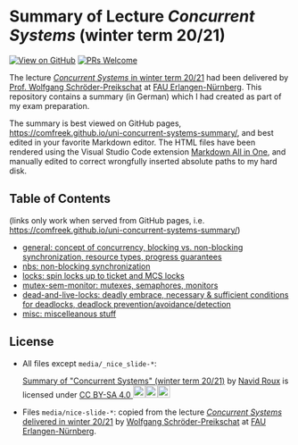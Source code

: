 # Summary of Lecture *Concurrent Systems* (winter term 20/21)

[![View on GitHub](https://img.shields.io/badge/view%20on-GitHub-brightgreen)](https://github.com/ComFreek/uni-concurrent-systems-summary/)&nbsp;[![PRs Welcome](https://img.shields.io/badge/PRs-welcome-brightgreen.svg?style=flat-square)](http://makeapullrequest.com)

The lecture [*Concurrent Systems* in winter term 20/21](https://www4.cs.fau.de/Lehre/WS20/V_CS/) had been delivered by [Prof. Wolfgang Schröder-Preikschat](https://www4.cs.fau.de/~wosch/) at [FAU Erlangen-Nürnberg](https://fau.eu).
This repository contains a summary (in German) which I had created as part of my exam preparation.

The summary is best viewed on GitHub pages, <https://comfreek.github.io/uni-concurrent-systems-summary/>, and best edited in your favorite Markdown editor. The HTML files have been rendered using the Visual Studio Code extension [Markdown All in One](https://marketplace.visualstudio.com/items?itemName=yzhang.markdown-all-in-one), and manually edited to correct wrongfully inserted absolute paths to my hard disk.

## Table of Contents

(links only work when served from GitHub pages, i.e. <https://comfreek.github.io/uni-concurrent-systems-summary/>)

- [general: concept of concurrency, blocking vs. non-blocking synchronization, resource types, progress guarantees](./summary/general.html)
- [nbs: non-blocking synchronization](./summary/nbs.html)
- [locks: spin locks up to ticket and MCS locks](./summary/locks.html)
- [mutex-sem-monitor: mutexes, semaphores, monitors](./summary/mutex-sem-monitor.html)
- [dead-and-live-locks: deadly embrace, necessary & sufficient conditions for deadlocks, deadlock prevention/avoidance/detection](./summary/dead-and-live-locks.html)
- [misc: miscelleanous stuff](./summary/misc.html)

## License

- All files except `media/_nice_slide-*`:

  <p xmlns:cc="http://creativecommons.org/ns#" xmlns:dct="http://purl.org/dc/terms/"><a property="dct:title" rel="cc:attributionURL" href="https://github.com/ComFreek/uni-concurrent-systems-exam-summary/tree/master">Summary of "Concurrent Systems" (winter term 20/21)</a> by <a rel="cc:attributionURL dct:creator" property="cc:attributionName" href="https://github.com/ComFreek">Navid Roux</a> is licensed under <a href="http://creativecommons.org/licenses/by-sa/4.0/?ref=chooser-v1" target="_blank" rel="license noopener noreferrer" style="display:inline-block;">CC BY-SA 4.0&nbsp;<img height="22" src="https://mirrors.creativecommons.org/presskit/icons/cc.svg?ref=chooser-v1"><img height="22" src="https://mirrors.creativecommons.org/presskit/icons/by.svg?ref=chooser-v1"><img height="22" src="https://mirrors.creativecommons.org/presskit/icons/sa.svg?ref=chooser-v1"></a></p>

- Files `media/nice-slide-*`: copied from the lecture [*Concurrent Systems* delivered in winter 20/21](https://www4.cs.fau.de/Lehre/WS20/V_CS/) by [Wolfgang Schröder-Preikschat](https://www4.cs.fau.de/~wosch/) at [FAU Erlangen-Nürnberg](https://fau.eu).
